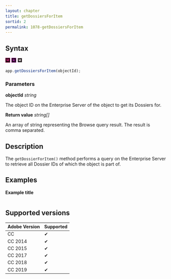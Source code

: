 ```yaml
---
layout: chapter
title: getDossiersForItem
sortid: 2
permalink: 1078-getDossiersForItem
---
```

## Syntax

![](../../images/indesign.png "InDesign") ![](../../images/incopy.png "InCopy") ![](../../images/indesignserver.png "InDesign Server")
```javascript
app.getDossiersForItem(objectId);
```

### Parameters

**objectId** *string*

The object ID on the Enterprise Server of the object to get its Dossiers for.

**Return value** *string[]*

An array of string representing the Browse query result.
The result is comma separated.

## Description

The `getDossierForItem()` method performs a query on the Enterprise Server to retrieve all Dossier IDs of which the object is part of.

## Examples

**Example title**

```javascript

```

## Supported versions

| Adobe Version | Supported |
|---------------|-----------|
| CC            | ✔         |
| CC 2014       | ✔         |
| CC 2015       | ✔         |
| CC 2017       | ✔         |
| CC 2018       | ✔         |
| CC 2019       | ✔         |